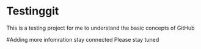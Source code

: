 # Testinggit
This is a testing project for me to understand the basic concepts of GitHub

#Adding more infomration stay connected
Please stay tuned